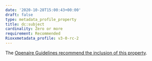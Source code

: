```yaml
---
date: '2020-10-28T15:00:43+00:00'
draft: false
type: metadata_profile_property
title: dc:subject
cardinality: Zero or more
requirement: Recommended
Rioxxmetadata_profile: v3-0-rc-2
---
```

The [Openaire Guidelines recommend the inclusion of this property](https://guidelines.openaire.eu/wiki/Literature_Guidelines:_Metadata_Field_Subject).
